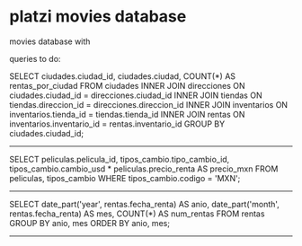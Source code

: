 # platzi movies database

movies database with 

queries to do:

SELECT ciudades.ciudad_id,
	   ciudades.ciudad,
	   COUNT(*) AS rentas_por_ciudad
FROM ciudades
	INNER JOIN direcciones ON ciudades.ciudad_id = direcciones.ciudad_id
	INNER JOIN tiendas ON tiendas.direccion_id = direcciones.direccion_id
	INNER JOIN inventarios ON inventarios.tienda_id = tiendas.tienda_id
	INNER JOIN rentas ON inventarios.inventario_id = rentas.inventario_id
GROUP BY ciudades.ciudad_id;
		
    
   -------------
   
   SELECT peliculas.pelicula_id,
		tipos_cambio.tipo_cambio_id,
		tipos_cambio.cambio_usd * peliculas.precio_renta AS precio_mxn
FROM peliculas,
	tipos_cambio
WHERE tipos_cambio.codigo = 'MXN';


--------------------
SELECT date_part('year', rentas.fecha_renta) AS anio,
	date_part('month', rentas.fecha_renta) AS mes,
	COUNT(*) AS num_rentas
FROM rentas
GROUP BY anio, mes
ORDER BY anio, mes;

------------------------
